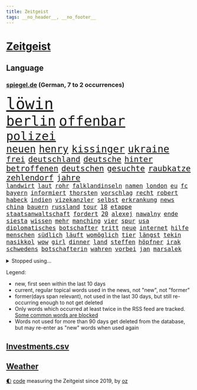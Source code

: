 ```yaml
---
title: Zeitgeist
tags: __no_header__, __no_footer__
---
```


# [Zeitgeist](https://oliz.io/zeitgeist/)

## Language

<h3><a href="https://www.spiegel.de" target="_blank">spiegel.de</a> (German, 7 to 2 occurrences)</h3>
<p style="font-family:monospace">
<span style="font-size:32pt"><a href="news_links.html#löwin" class="new">löwin</a></span>
<br>
<span style="font-size:28pt"><a href="news_links.html#berlin" class="current">berlin</a></span>
<span style="font-size:28pt"><a href="news_links.html#offenbar" class="current">offenbar</a></span>
<br>
<span style="font-size:24pt"><a href="news_links.html#polizei" class="current">polizei</a></span>
<br>
<span style="font-size:20pt"><a href="news_links.html#neuen" class="current">neuen</a></span>
<span style="font-size:20pt"><a href="news_links.html#henry" class="current">henry</a></span>
<span style="font-size:20pt"><a href="news_links.html#kissinger" class="current">kissinger</a></span>
<span style="font-size:20pt"><a href="news_links.html#ukraine" class="current">ukraine</a></span>
<br>
<span style="font-size:16pt"><a href="news_links.html#frei" class="current">frei</a></span>
<span style="font-size:16pt"><a href="news_links.html#deutschland" class="current">deutschland</a></span>
<span style="font-size:16pt"><a href="news_links.html#deutsche" class="current">deutsche</a></span>
<span style="font-size:16pt"><a href="news_links.html#hinter" class="current">hinter</a></span>
<span style="font-size:16pt"><a href="news_links.html#betroffenen" class="current">betroffenen</a></span>
<span style="font-size:16pt"><a href="news_links.html#deutschen" class="current">deutschen</a></span>
<span style="font-size:16pt"><a href="news_links.html#gesuchte" class="new">gesuchte</a></span>
<span style="font-size:16pt"><a href="news_links.html#raubkatze" class="new">raubkatze</a></span>
<span style="font-size:16pt"><a href="news_links.html#zehlendorf" class="new">zehlendorf</a></span>
<span style="font-size:16pt"><a href="news_links.html#jahre" class="current">jahre</a></span>
<br>
<span style="font-size:12pt"><a href="news_links.html#landwirt" class="current">landwirt</a></span>
<span style="font-size:12pt"><a href="news_links.html#laut" class="current">laut</a></span>
<span style="font-size:12pt"><a href="news_links.html#rohr" class="new">rohr</a></span>
<span style="font-size:12pt"><a href="news_links.html#falklandinseln" class="new">falklandinseln</a></span>
<span style="font-size:12pt"><a href="news_links.html#namen" class="current">namen</a></span>
<span style="font-size:12pt"><a href="news_links.html#london" class="current">london</a></span>
<span style="font-size:12pt"><a href="news_links.html#eu" class="current">eu</a></span>
<span style="font-size:12pt"><a href="news_links.html#fc" class="current">fc</a></span>
<span style="font-size:12pt"><a href="news_links.html#bayern" class="current">bayern</a></span>
<span style="font-size:12pt"><a href="news_links.html#informiert" class="current">informiert</a></span>
<span style="font-size:12pt"><a href="news_links.html#thorsten" class="current">thorsten</a></span>
<span style="font-size:12pt"><a href="news_links.html#vorschlag" class="current">vorschlag</a></span>
<span style="font-size:12pt"><a href="news_links.html#recht" class="current">recht</a></span>
<span style="font-size:12pt"><a href="news_links.html#robert" class="current">robert</a></span>
<span style="font-size:12pt"><a href="news_links.html#habeck" class="current">habeck</a></span>
<span style="font-size:12pt"><a href="news_links.html#indien" class="current">indien</a></span>
<span style="font-size:12pt"><a href="news_links.html#vizekanzler" class="current">vizekanzler</a></span>
<span style="font-size:12pt"><a href="news_links.html#selbst" class="current">selbst</a></span>
<span style="font-size:12pt"><a href="news_links.html#erkrankung" class="current">erkrankung</a></span>
<span style="font-size:12pt"><a href="news_links.html#news" class="current">news</a></span>
<span style="font-size:12pt"><a href="news_links.html#china" class="current">china</a></span>
<span style="font-size:12pt"><a href="news_links.html#bauern" class="current">bauern</a></span>
<span style="font-size:12pt"><a href="news_links.html#russland" class="current">russland</a></span>
<span style="font-size:12pt"><a href="news_links.html#tour" class="current">tour</a></span>
<span style="font-size:12pt"><a href="news_links.html#18" class="current">18</a></span>
<span style="font-size:12pt"><a href="news_links.html#etappe" class="current">etappe</a></span>
<span style="font-size:12pt"><a href="news_links.html#staatsanwaltschaft" class="current">staatsanwaltschaft</a></span>
<span style="font-size:12pt"><a href="news_links.html#fordert" class="current">fordert</a></span>
<span style="font-size:12pt"><a href="news_links.html#20" class="current">20</a></span>
<span style="font-size:12pt"><a href="news_links.html#alexej" class="current">alexej</a></span>
<span style="font-size:12pt"><a href="news_links.html#nawalny" class="current">nawalny</a></span>
<span style="font-size:12pt"><a href="news_links.html#ende" class="current">ende</a></span>
<span style="font-size:12pt"><a href="news_links.html#siesta" class="new">siesta</a></span>
<span style="font-size:12pt"><a href="news_links.html#wissen" class="current">wissen</a></span>
<span style="font-size:12pt"><a href="news_links.html#mehr" class="current">mehr</a></span>
<span style="font-size:12pt"><a href="news_links.html#manching" class="new">manching</a></span>
<span style="font-size:12pt"><a href="news_links.html#vier" class="current">vier</a></span>
<span style="font-size:12pt"><a href="news_links.html#spur" class="current">spur</a></span>
<span style="font-size:12pt"><a href="news_links.html#usa" class="current">usa</a></span>
<span style="font-size:12pt"><a href="news_links.html#diplomatisches" class="new">diplomatisches</a></span>
<span style="font-size:12pt"><a href="news_links.html#botschafter" class="current">botschafter</a></span>
<span style="font-size:12pt"><a href="news_links.html#tritt" class="current">tritt</a></span>
<span style="font-size:12pt"><a href="news_links.html#neue" class="current">neue</a></span>
<span style="font-size:12pt"><a href="news_links.html#internet" class="current">internet</a></span>
<span style="font-size:12pt"><a href="news_links.html#hilfe" class="current">hilfe</a></span>
<span style="font-size:12pt"><a href="news_links.html#menschen" class="current">menschen</a></span>
<span style="font-size:12pt"><a href="news_links.html#südlich" class="current">südlich</a></span>
<span style="font-size:12pt"><a href="news_links.html#läuft" class="current">läuft</a></span>
<span style="font-size:12pt"><a href="news_links.html#womöglich" class="current">womöglich</a></span>
<span style="font-size:12pt"><a href="news_links.html#tier" class="current">tier</a></span>
<span style="font-size:12pt"><a href="news_links.html#längst" class="current">längst</a></span>
<span style="font-size:12pt"><a href="news_links.html#tekin" class="new">tekin</a></span>
<span style="font-size:12pt"><a href="news_links.html#nasikkol" class="new">nasikkol</a></span>
<span style="font-size:12pt"><a href="news_links.html#wow" class="new">wow</a></span>
<span style="font-size:12pt"><a href="news_links.html#girl" class="current">girl</a></span>
<span style="font-size:12pt"><a href="news_links.html#dinner" class="current">dinner</a></span>
<span style="font-size:12pt"><a href="news_links.html#land" class="current">land</a></span>
<span style="font-size:12pt"><a href="news_links.html#steffen" class="current">steffen</a></span>
<span style="font-size:12pt"><a href="news_links.html#höpfner" class="new">höpfner</a></span>
<span style="font-size:12pt"><a href="news_links.html#irak" class="current">irak</a></span>
<span style="font-size:12pt"><a href="news_links.html#schwedens" class="current">schwedens</a></span>
<span style="font-size:12pt"><a href="news_links.html#botschafterin" class="current">botschafterin</a></span>
<span style="font-size:12pt"><a href="news_links.html#wahren" class="current">wahren</a></span>
<span style="font-size:12pt"><a href="news_links.html#vorbei" class="current">vorbei</a></span>
<span style="font-size:12pt"><a href="news_links.html#jan" class="current">jan</a></span>
<span style="font-size:12pt"><a href="news_links.html#marsalek" class="new">marsalek</a></span>
</p>
<details>
<summary>Stopped using...</summary>
<p class="former" style="font-size:12pt">
ausgebrochen(1002) mainz(1001) besiegt(1000) bildern(1000) fischer(1000) führende(1000) sv(1000) verhandelt(1000) infektionen(999) teheran(999) mannschaft(998) registriert(998) st(998) you(998) gesunken(997) radikal(997) spuren(997) vergeben(997) vermehrt(997) versprach(997) aktuell(996) atmosphäre(996) berichterstattung(996) ändert(996) überzeugt(996) amerika(995) italiens(995) klagt(995) partie(995) sc(995) verwirrung(995) 37(994) 75(994) herzogin(994) schiff(994) summe(994) theater(994) trauer(994) version(994) 04(993) einstellen(993) gehe(993) jobs(993) korruption(993) witz(993) bernd(992) erinnerungen(992) eustaaten(992) fielen(992) holen(992) nahmen(992) prominente(992) stoßen(992) zahlung(992) george(991) hans(991) krankheit(991) reden(991) tieren(991) ursula(991) beachten(990) entlastet(990) entscheidend(990) fbi(990) ii(990) politischen(990) schwangere(990) veranstalter(990) anbieten(989) daraufhin(989) deutet(989) gegenteil(989) märz(989) bundestrainer(988) hotel(988) nutzte(988) premiere(988) ökonom(988) 29(987) stück(987) 33(986) beiträge(986) entscheidenden(986) oppositionelle(986) 32(985) auskunft(985) demonstrationen(985) leyen(985) venezuela(985) spekuliert(984) auswirkungen(983) lkw(983) wachstum(983) besuchen(982) eigentümer(982) haaland(982) vorgaben(982) wende(982) nah(981) enden(980) konkrete(980) lücke(980) verbände(980) ehepaar(979) aufarbeitung(978) geprägt(978) nase(977) amerikas(976) einnahmen(976) enge(976) schnellen(976) weckt(976) 28(975) sitzung(973) spitzenreiter(973) rechtzeitig(972) äußerte(972) top(971) politikerin(970) schrecken(970) angehörige(969) mitarbeiterin(964) vorwürfen(964) sportler(959) einblick(957) sarah(956) olympia(953) ausgaben(948) gelangen(929) dankt(914) berichtete(903) 95(887) höheres(887) expräsidenten(871) josef(855) gewalttat(805) interessen(798) klimaaktivisten(795) gestanden(776) kontinent(757) müll(749) traditionelle(740) seither(739) kalte(726) 72(725) zwingen(720) insbesondere(719) cup(718) bedankt(713) vegas(704) dörfer(692) schwarz(689) parlaments(685) erkrankte(678) übertragen(677) drauf(676) liebsten(673) dax(672) börsen(670) verletzten(670) schlafen(666) mike(665) zorn(664) überraschende(658) irritiert(657) integration(653) royals(651) floyd(640) großbank(636) 15000(632) amtskollegen(629) energiekosten(629) zentralen(627) spezielle(624) wichtiges(624) beider(623) hendrik(621) kälte(621) verläuft(614) menschlichkeit(605) euländer(597) michel(591) netflixserie(591) zehnjähriger(580) waffenruhe(578) invasion(575) management(570) brennt(566) überlebten(564) bundesinnenministerin(558) flugzeugen(549) weltbekannt(546) gefechte(542) zusammenhalt(541) desto(536) verkündete(534) großbrand(533) unternehmens(531) handwerk(525) nutzten(525) spaltung(522) wahlrechtsreform(520) luftfahrt(516) schlacht(505) gekämpft(503) zugesagt(491) spiegeltitelstory(490) nebenbei(481) südamerika(480) fußballspiel(476) eingetroffen(474) bewusst(464) links(462) beben(460) drücken(459) modernen(459) ergab(457) nationalelf(455) starkes(455) angestellte(453) erlauben(452) indem(451) zuflucht(451) auslöser(443) zusätzlich(443) arbeitslosigkeit(438) klopp(434) tatverdächtiger(434) haare(432) ärztinnen(426) golden(425) ankara(412) sylt(408) exuspräsident(407) tiefer(398) europaparlament(397) save(394) erdoğans(393) 54(390) 21jähriger(388) irans(387) panne(382) 86(381) idol(381) tempel(380) profi(378) finde(376) feuert(375) olympiasiegerin(375) wohnmobil(375) rudert(374) unentschieden(373) polizeibeamte(371) partnerin(370) jemals(368) klarheit(368) finanzen(367) geste(366) kampagne(365) verteilen(365) uneins(364) demenz(360) eigenheim(359) formen(358) ungerecht(353) streikt(351) islamisten(350) musikerin(349) verbrauch(349) rechtliche(348) neueste(344) toilette(343) schottlands(341) aufbau(336) gerufen(335) zivile(335) original(334) gefüllt(333) seltsam(331) traten(331) importiert(330) moderator(329) zahlte(328) erkranken(325) manipulation(324) giorgia(323) meloni(323) professor(323) schreitet(323) sperren(323) ganzes(320) aufgewachsen(318) bach(318) ernstfall(309) aufzugeben(308) farben(308) gewässer(308) angler(305) nachspiel(302) richtete(302) chefredakteurin(301) machtmissbrauch(299) feierten(297) preisgekrönte(297) senders(296) bussen(294) granaten(292) 1400(288) raumfahrt(285) winzer(285) aufruhr(283) winzigen(282) halbzeit(281) verwandelt(281) wasserversorgung(280) frühling(274) bruch(273) treibhausgase(273) handball(271) pentagon(270) elektronische(269) legendär(269) persönlichen(268) verhältnissen(266) gefährlichsten(265) mögen(264) militärexperten(263) menschenrechtsaktivisten(262) wahlsieg(262) heizt(261) prien(261) schiffsverkehr(261) knappe(260) traditionell(260) meldungen(259) eröffnete(258) indonesien(256) abbruch(252) kopftuch(252) kampfpanzern(248) sexualstraftaten(246) lateinamerika(245) p(242) westküste(242) 49euroticket(241) befragung(241) dubai(241) hunderten(240) weltrangliste(239) fusion(237) billigt(236) widmen(236) digital(235) chinareise(233) antibiotika(232) bedienen(232) südafrikas(230) credit(228) bowie(227) zerschlagen(226) transportiert(224) drosseln(223) figuren(223) infantino(223) weltcup(223) überlebende(223) unesco(221) chefposten(220) damaligen(220) skepsis(220) airbus(217) eingestuft(217) mediathek(216) route(216) siegfried(216) gianni(213) wachsenden(213) abschiebungen(211) aufpassen(210) tomaten(210) eingerichtet(208) unterbringung(208) apotheken(207) mächtige(207) asylbewerber(206) überlassen(205) 2011(204) affen(203) auflaufen(202) banker(202) gefallene(200) geschosse(199) naturschützer(199) aggressiver(198) flaggen(198) missbrauchte(198) geerbt(196) satt(196) traut(195) einsatzkräften(194) escooter(193) aufgelöst(192) kinderzimmer(192) tauchte(192) parkplatz(191) al(190) community(188) kongo(185) ostafrika(185) philadelphia(185) pokal(185) tourismus(185) woke(185) eva(184) weltsport(184) naher(182) veränderte(182) zufriedener(180) amtsantritt(178) missbrauchsvorwürfen(178) stanley(178) verbraucht(178) stationen(176) untersagen(176) interessante(175) brannten(174) verleger(173) 18jähriger(172) erlag(172) lebensgefahr(172) ludwig(172) ladung(171) radio(171) mandat(170) springen(170) stiehlt(170) todesopfern(170) bildzeitung(169) eindämmen(168) nervt(168) vornamen(167) landwirte(166) umfasst(166) bukarest(165) ertragen(164) gerungen(164) initiative(164) verschärfte(164) getragen(163) anhörung(162) prinzen(162) regierte(161) sprüche(161) unterirdische(161) event(160) übers(160) verteidigungsministeriums(159) wesentlich(159) baute(158) leopard(158) pferde(158) attackierte(157) nähert(157) nordamerika(156) neunzigerjahren(155) queensland(155) fahrbahn(154) leon(154) nochmals(153) junges(152) raketenangriff(152) abwanderung(151) verschleppt(150) ausbilden(149) billy(149) kriegsgebiet(149) begleiter(148) belarussischer(148) neunjährigen(148) täuschung(148) nagelsmann(147) baumann(146) dom(146) vorzubereiten(146) bundesverteidigungsminister(145) dhl(145) fluggesellschaft(145) heiratsantrag(145) kennzeichnung(145) ländlichen(145) zerrissen(145) landtagswahl(144) oberstaatsanwalt(144) aufbruch(143) auslandsreise(143) sondervermögen(143) berlinbrandenburg(142) nicola(142) niederösterreich(141) segelboot(141) waffengesetze(141) bauarbeiten(140) karin(140) km/h(140) schleswigholsteins(140) terrorverdachts(139) wessen(139) augenhöhe(138) dfbpokal(138) geflossen(138) freiburger(137) kolumbianischen(137) limousine(137) rücksicht(137) dorfes(136) stausee(136) vermittler(136) 1600(135) sturgeon(135) fußstapfen(134) laufzeit(134) siedlung(134) spdspitzenkandidatin(133) uhren(133) weh(133) währte(133) dicht(132) pausen(132) spö(132) 2045(130) 31jähriger(130) bergung(130) ministerpräsidenten(130) regulieren(129) weltmeisterin(128) toll(127) universal(126) drittes(125) gebäuden(125) markiert(125) rechner(125) wiederaufnahme(125) zwölften(125) asylverfahren(124) topdiplomat(124) samsung(123) teufel(123) tui(123) zyklon(123) artillerie(122) reddit(122) siebenjähriger(122) feinstaub(121) gedanken(121) zerschlagung(121) historisch(120) rio(120) stürzten(120) warnte(120) klum(119) mediengruppe(119) rekonstruieren(119) rührt(119) afrikanische(118) mehrfacher(118) rheinische(118) stürme(118) affleck(117) championsleaguefinale(117) indigenen(117) bedecken(116) carlson(116) jünger(116) löscharbeiten(116) tragischen(116) tucker(116) austritt(115) konflikten(115) pflegeversicherung(115) atomwaffen(114) flieht(114) klimaaktivist(114) tony(114) dominator(113) golfer(113) wasserknappheit(113) verstärken(112) fristen(111) mythen(111) wagenknechts(111) germany(110) klimastiftung(110) kommunistische(110) mv(110) verwüstet(110) schwersten(108) verbrennungsmotors(108) aufkommen(107) snp(107) verpassten(107) zerlegt(107) alassad(106) baschar(106) connecticut(106) dachten(106) reparieren(106) saied(106) wörter(106) hellt(105) gangster(104) wochenbeginn(104) genaue(102) goretzka(102) aschaffenburg(101) gerangel(101) versus(100) großzügige(99) jobcenter(99) medienmogul(99) schulkinder(99) ausweichen(98) denkmal(98) dürren(98) nikola(98) breiter(97) ebrahim(97) erfolgen(97) sabotageakt(97) vermögenswerte(97) anrufer(96) passant(96) erling(95) erwies(95) kopfüber(95) kurse(95) beides(94) kampfjet(94) machtwort(94) ticket(94) bestandsaufnahme(93) gewaltiger(93) gründung(93) ministerpräsidentenkonferenz(92) mordkommission(92) mögliches(92) schieben(92) sommerspielen(92) unrealistisch(92) zeitreise(92) ecuador(91) feindschaft(91) gesetzesänderung(91) rotterdam(91) senderchef(91) stundenweise(91) äußeren(91) 71jährige(90) bezichtigt(90) erfasste(90) holocaustmahnmal(90) linksfraktion(90) verkleinert(90) 49jährige(89) begründet(89) raubtier(89) stabilisieren(89) tropensturm(89) verschiedener(89) abberufung(88) bewährung(88) brillant(88) jpmorgan(88) kindheitserinnerungen(88) unverändert(88) gmbh(87) mr(87) vergessenheit(87) dfbnationalmannschaft(86) hinderte(86) lichtverschmutzung(86) länderspiele(86) ubs(86) vermarktet(86) dietrich(85) emqualifikation(85) flusswasser(85) referendum(85) schwimmbecken(85) beschuldigte(84) festgeklebt(84) involviert(84) kommissare(84) methamphetamin(84) pomp(84) thermofenster(84) vision(84) cringe(83) erkämpfte(83) exparteichef(83) großhandelspreise(83) irren(83) lebenden(83) riexinger(83) abschalteinrichtungen(82) computertechnik(82) erlösung(82) gesundheitlichen(82) hedgefonds(82) klassischer(82) kompromisse(82) pflegekräfte(82) verstößt(82) wirtschaftswachstum(82) containerschiffe(81) inflationär(81) unterbricht(81) abhängiger(80) ingenieure(80) klimakiller(80) monarch(80) rechtsstaat(80) wiegen(80) extremistische(79) geschwindigkeitsrekord(79) guinea(79) klimaschutzgesetz(79) kontroverses(79) kopfzerbrechen(79) schillernden(79) whistleblower(79) 146(78) amtsinhaber(78) funkstille(78) hochrangiger(78) kühe(78) liveblog(78) milizionäre(78) monopol(78) siebeneinhalb(78) trainerfrage(78) augenzeugen(77) droge(77) luftalarm(77) populisten(77) rundumschlag(77) wahlkampfveranstaltung(77) wirbelsturm(77) ängsten(77) anonymer(76) chatnachrichten(76) fußballverband(76) gefährte(76) gregg(76) görlitz(76) mainzer(76) schwimmstar(76) spätere(76) tiny(76) ausbreiten(75) fassaden(75) fifapräsident(75) geflüchteter(75) hinterließ(75) radprofi(75) wiederzulassung(75) angewendet(74) belegschaft(74) heftiges(74) legale(74) mitmachen(74) womit(74) zehnjährigen(74) exministerpräsident(73) lehmann(73) lukaku(73) romelu(73) eiszeit(72) ruhig(72) schenken(72) spieltisch(72) zusammengeschlossen(72) be(71) gerichtstermin(71) hassverbrechen(71) hexenjagd(71) karlheinz(71) lina(71) linksextremistin(71) würfel(71) 34jähriger(70) gedenkt(70) keinerlei(70) kichatbots(70) zielgruppe(70) heizungswende(69) hockenheim(69) kinderärzte(69) klimaschäden(69) kulturkampfs(69) seil(69) weggefährten(69) bundesstaaten(68) cosco(68) kremlkritiker(68) kröten(68) kutsche(68) meistverkaufte(68) missachtet(68) sekbeamte(68) verschlossenen(68) abgerutscht(67) gebrauchen(67) schwager(67) taktiken(67) unveröffentlichte(67) aufforderung(66) cia(66) cyberattacken(66) derisking(66) hergang(66) kennedys(66) machtmissbrauchs(66) orientierung(66) ausgezogen(65) drohgebärden(65) eupläne(65) kid(65) landgerichts(65) nervennahrung(65) unterkünften(65) wahlkampfmanöver(65) antrat(64) besteigen(64) einfamilienhaus(64) kampfflugzeugen(64) angezählt(63) großfeuer(63) nachbarschaftsstreit(63) schwelt(63) sonnenschutz(63) spürt(63) weltkriegsbombe(63) überzeugungen(62) ambitionierten(61) bundestagsvizepräsidentin(61) köchin(61) kürte(61) persönlichkeiten(61) fischerboot(60) haushaltsbuch(60) industrienationen(60) kinderarbeit(60) schlösser(60) sofortprogramm(60) bundesbehörden(59) färbt(59) herausragende(59) jüterbog(59) zunehmen(59) notbetrieb(58) parteitag(58) tenor(58) verarbeitet(58) berlusconis(57) diplomatenpass(57) fabian(57) hauptsächlich(57) khartum(57) sportart(57) bewerbung(56) denver(56) konfliktparteien(56) millionenhilfe(56) solarenergie(56) verhaltenstherapeutin(56) vollem(56) gefangenenaustausch(55) hinein(55) krefeld(55) kuba(55) look(55) abwärtstrend(54) bediente(54) halbleiter(54) heizungsstreit(54) könige(54) rechtskräftig(54) unterzeichnen(54) work(54) mikroplastik(53) offengelegt(53) übermäßige(53) 33jährigen(52) bemerkung(52) cyril(52) exhumiert(52) ramaphosa(52) vorbeugen(52) eingesammelt(51) erheblich(51) göttlichen(51) kurioses(51) nehme(51) neigt(51) verzerrt(51) windsors(51) kroatische(50) makeiev(50) schimpfen(50) schulleitungen(50) denkmäler(49) eindhoven(49) favorisierten(49) schulter(49) streikwelle(49) verbale(49) whale(49) bedient(48) benannt(48) life(48) motorräder(48) rechtsextremistisch(48) schikane(48) 1979(47) branchenverband(47) detonationen(47) mühe(47) protestierten(47) sachsenhausen(47) vorsieht(47) außenseiter(46) ebene(46) landesverband(46) drang(45) house(45) luca(45) bewerbungsverfahren(44) bewusste(44) birkner(44) einladen(44) landsmann(44) male(44) schätzen(44) usgeschichte(44) feine(43) kentert(43) krokodile(43) nordatlantik(43) sehnsuchtsorte(43) unterrichtet(43) übertragungsrechte(43) 1953(42) besprüht(42) chase(42) churchill(42) fertig(42) god(42) landesverbände(42) radprofis(42) raphael(42) schlucken(42) sparte(42) ultraleichtflugzeug(42) vernichtend(42) winston(42) effizienz(41) euaußengrenzen(41) raisi(41) tori(41) ussprinterin(41) wettert(41) wirtschaftsstaatssekretär(41) führender(40) innige(40) mehrfamilienhauses(40) mohammed(40) nebenan(40) triple(40) zusammenfassung(40) autobahngesellschaft(39) erderhitzung(39) fliegende(39) gleichaltrigen(39) innen(39) lennard(39) arbeitsunfall(38) badeunfall(38) creme(38) nuggets(38) produktionsfirma(38) staatskonzern(38) vergleicht(38) anfangsverdacht(37) autonome(37) brad(37) brienz(37) bud(37) durchleuchtet(37) heiratet(37) impfstoff(37) mitgliederversammlung(37) qual(37) schlagabtausch(37) spitzenkandidatin(37) transgenderinfluencerin(37) usbotschafter(37) zurücktreten(37) erneuerbarer(36) erobert(36) apotheker(35) flirt(35) schulleiter(35) versagt(35) absprung(34) außergerichtlich(34) härteren(34) höhlensystem(34) rushdie(34) salman(34) verlässlich(34) waldgebiet(34) wg(34) bereitschaft(33) erkundet(33) expremierminister(33) luhansk(33) mobilität(33) prosiebensat1(33) rundfunkanstalt(33) sicherheitsrisiko(33) tsv(33) abfahrt(32) achtjährigen(32) amtierenden(32) hinterlässt(32) schwerverletzten(32) verden(32) donezk(31) josephine(31) kulturgüter(31) schulischen(31) spendenaffäre(31) wortlaut(31) abgenommen(30) geländegewinne(30) konkretisiert(30) nächte(30) einbestellt(29) elektronik(29) klarer(29) kronprinz(29) kurzfristige(29) spree(29) verantwortlicher(29) verurteilen(29) bergsteiger(28) expremiers(28) fpöchef(28) gültig(28) konturen(28) mittelmaß(28) ungeschehen(28) zurückhalten(28) amis(27) begräbnis(27) chipherstellers(27) júnior(27) salvini(27) uganda(27) vinícius(27) überwiegend(27) bundesrichterin(26) erkrankten(26) finaleinzug(26) handele(26) markenname(26) mitregieren(26) schlagersängerin(26) website(26) kurzer(25) zivilen(25) aachener(24) ehrgeiz(24) french(24) mexikanische(24) soros(24) bundestagsdebatte(23) cop28(23) drastische(23) f16(23) fahndete(23) finalserie(23) massensterben(23) pakt(23) ritt(23) sand(23) unterschied(23) windeln(23) annektieren(22) aufgeräumt(22) bdipräsident(22) bella(22) beschlagnahmen(22) betteln(22) hasskommentare(22) russwurm(22) schlucht(22) sensationellen(22) anerkennen(21) desaströse(21) grande(21) jokić(21) juliane(21) klopfen(21) raketenabwehr(21) seawatch(21) weine(21) batterie(20) direktes(20) feuerwehren(20) garage(20) klaut(20) schlinge(20) suchaktion(20) verteidigungsbündnis(20) 30jährigen(19) aufrüsten(19) autofreie(19) buhrufe(19) elend(19) hautkrebs(19) janlennard(19) koalitionäre(19) monaco(19) pfiffe(19) renommierten(19) struff(19) dschungel(18) tierischer(18) wiederbelebt(17) würdigung(17) überlastete(17) alfallah(16) amtssitz(16) hallhuber(16) kürzeste(16) noor(16) pacino(16) stocken(16) strengen(16) erfolgsgeheimnis(15) kennengelernt(15) muskeln(15) nördlichen(15) spitzengehälter(15) ungleichheit(15) unwürdig(15) verwechslung(15) aufräumarbeiten(14) betreut(14) euasylreform(14) karikaturisten(14) pfiffen(14) prorussische(14) spotify(14) triumphe(14) vorbestraft(14) aufbewahren(13) brandbekämpfung(13) gelebt(13) saftig(13) schwerin(13) süßwasser(13) topteam(13) wendungen(13) überregionale(13) badenschier(12) demmer(12) einbringen(12) exbayerntrainer(12) klimafreundlich(12) liter(12) rausgeworfen(12) rummenigge(12) schuf(12) vorbilder(12) zealand(12) aftershowpartys(11) frauenfußball(11) gerettete(11) intendantin(11) kachowkadamms(11) kettensäge(11) kostenloses(11) pat(11)
</p>
</details>
<p>Legend:
<ul>
<li><span class="new">new</span>, first seen within the last 10 days</li>
<li><span class="current">current</span>, regular topical words used in the news, not "new", not "former"</li>
<li><span class="former">former(days span relevant)</span>, not used in the last 30 days, but still re-occurring enough to not get deleted</li>
<li>Only words which occurred at least twice in the RSS feed are tracked. <a href="language/filters.py">Some common words are blocked</a></li>
<li>Words not used for more than 90 days get deleted from the database, but may re-enter as "new" words when used again</li>
</ul>
</p>

## [Investments](investments.html)[.csv](investments.csv)

## [Weather](weather.html)

<footer>
<a href="javascript:toggleTheme()" class="nav">🌓</a>
<a href="https://github.com/ooz/zeitgeist">code</a> measuring the Zeitgeist since 2019, by <a href="https://oliz.io">oz</a>
</footer>
